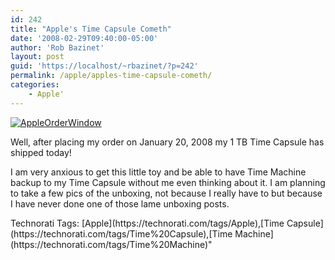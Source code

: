 ```yaml
---
id: 242
title: "Apple's Time Capsule Cometh"
date: '2008-02-29T09:40:00-05:00'
author: 'Rob Bazinet'
layout: post
guid: 'https://localhost/~rbazinet/?p=242'
permalink: /apple/apples-time-capsule-cometh/
categories:
    - Apple'
---
```

[![AppleOrderWindow]()](https://rbazinet.files.wordpress.com/2008/02/appleorderwindow.png)

Well, after placing my order on January 20, 2008 my 1 TB Time Capsule has shipped today!

I am very anxious to get this little toy and be able to have Time Machine backup to my Time Capsule without me even thinking about it. I am planning to take a few pics of the unboxing, not because I really have to but because I have never done one of those lame unboxing posts.

<div class="wlWriterSmartContent" style="display:inline;margin:0;padding:0;">Technorati Tags: [Apple](https://technorati.com/tags/Apple),[Time Capsule](https://technorati.com/tags/Time%20Capsule),[Time Machine](https://technorati.com/tags/Time%20Machine)</div>"